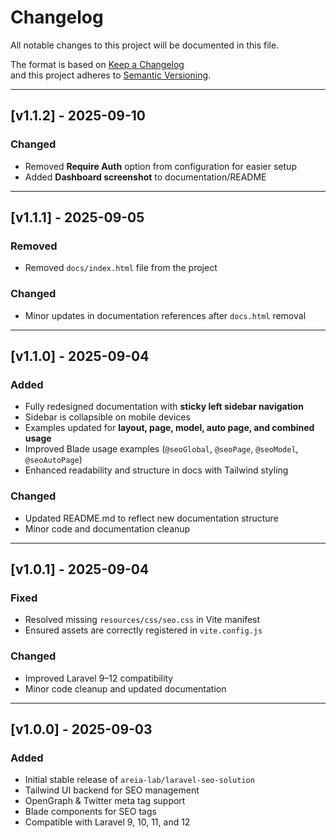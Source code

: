 # Changelog

All notable changes to this project will be documented in this file.

The format is based on [Keep a Changelog](https://keepachangelog.com/en/1.0.0/)  
and this project adheres to [Semantic Versioning](https://semver.org/).

---

## [v1.1.2] - 2025-09-10

### Changed

- Removed **Require Auth** option from configuration for easier setup
- Added **Dashboard screenshot** to documentation/README

---

## [v1.1.1] - 2025-09-05

### Removed

- Removed `docs/index.html` file from the project

### Changed

- Minor updates in documentation references after `docs.html` removal

---

## [v1.1.0] - 2025-09-04

### Added

- Fully redesigned documentation with **sticky left sidebar navigation**
- Sidebar is collapsible on mobile devices
- Examples updated for **layout, page, model, auto page, and combined usage**
- Improved Blade usage examples (`@seoGlobal`, `@seoPage`, `@seoModel`, `@seoAutoPage`)
- Enhanced readability and structure in docs with Tailwind styling

### Changed

- Updated README.md to reflect new documentation structure
- Minor code and documentation cleanup

---

## [v1.0.1] - 2025-09-04

### Fixed

- Resolved missing `resources/css/seo.css` in Vite manifest
- Ensured assets are correctly registered in `vite.config.js`

### Changed

- Improved Laravel 9–12 compatibility
- Minor code cleanup and updated documentation

---

## [v1.0.0] - 2025-09-03

### Added

- Initial stable release of `areia-lab/laravel-seo-solution`
- Tailwind UI backend for SEO management
- OpenGraph & Twitter meta tag support
- Blade components for SEO tags
- Compatible with Laravel 9, 10, 11, and 12
